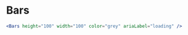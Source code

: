---
---

# Bars

```jsx live
<Bars height="100" width="100" color="grey" ariaLabel="loading" />
```
